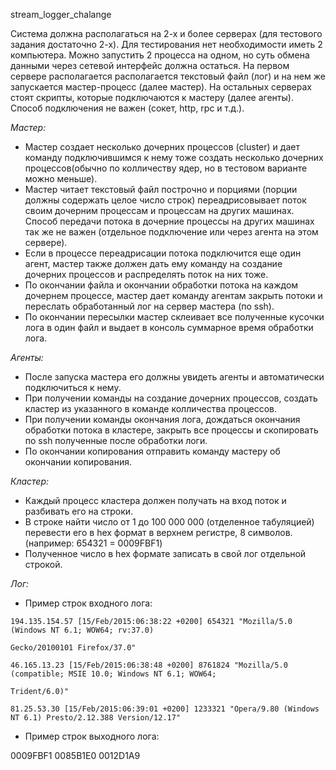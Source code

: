 stream_logger_chalange

Система должна располагаться на 2-х и более серверах (для тестового задания достаточно 2-х). Для тестирования нет необходимости иметь 2 компьютера. Можно запустить 2 процесса на одном, но суть обмена данными через сетевой интерфейс должна остаться.
На первом сервере располагается располагается текстовый файл (лог) и на нем же запускается мастер-процесс
(далее мастер). На остальных серверах стоят скрипты, которые подключаются к мастеру (далее агенты). Способ
подключения не важен (сокет, http, rpc и т.д.).

*Мастер:*
* Мастер создает несколько дочерних процессов (cluster) и дает команду подключившимся к нему тоже создать несколько дочерних процессов(обычно по колличеству ядер, но в тестовом варианте можно меньше).
* Мастер читает текстовый файл построчно и порциями (порции должны содержать целое число строк) переадрисовывает поток своим дочерним процессам и процессам на других машинах. Способ передачи потока в дочерние процессы на других машинах так же не важен (отдельное подключение или через агента на этом сервере).
* Если в процессе переадрисации потока подключится еще один агент, мастер также должен дать ему команду на создание дочерних процессов и распределять поток на них тоже.
* По окончании файла и окончании обработки потока на каждом дочернем процессе, мастер дает команду агентам закрыть потоки и переслать обработанный лог на сервер мастера (по ssh).
* По окончании пересылки мастер склеивает все полученные кусочки лога в один файл и выдает в консоль суммарное время обработки лога.

*Агенты:*
* После запуска мастера его должны увидеть агенты и автоматически подключиться к нему.
* При получении команды на создание дочерних процессов, создать кластер из указанного в команде колличества процессов.
* При получении команды окончания лога, дождаться окончания обработки потока в кластере, закрыть все процессы и скопировать по ssh полученные после обработки логи.
* По окончании копирования отправить команду мастеру об окончании копирования.

*Кластер:*
* Каждый процесс кластера должен получать на вход поток и разбивать его на строки.
* В строке найти число от 1 до 100 000 000 (отделенное табуляцией) перевести его в hex формат в верхнем регистре, 8 символов. (например: 654321 = 0009FBF1)
* Полученное число в hex формате записать в свой лог отдельной строкой.

*Лог:*
* Пример строк входного лога:
```
194.135.154.57 [15/Feb/2015:06:38:22 +0200] 654321 "Mozilla/5.0 (Windows NT 6.1; WOW64; rv:37.0) 

Gecko/20100101 Firefox/37.0"

46.165.13.23 [15/Feb/2015:06:38:48 +0200] 8761824 "Mozilla/5.0 (compatible; MSIE 10.0; Windows NT 6.1; WOW64; 

Trident/6.0)" 

81.25.53.30 [15/Feb/2015:06:39:01 +0200] 1233321 "Opera/9.80 (Windows NT 6.1) Presto/2.12.388 Version/12.17"
```
* Пример строк выходного лога:

0009FBF1
0085B1E0
0012D1A9